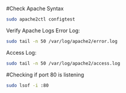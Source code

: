 #Check Apache Syntax
```bash
sudo apache2ctl configtest
```
Verify Apache Logs
Error Log:

````bash
sudo tail -n 50 /var/log/apache2/error.log
````
Access Log:

```bash
sudo tail -n 50 /var/log/apache2/access.log
```
#Checking if port 80 is listening
```bash
sudo lsof -i :80
```

